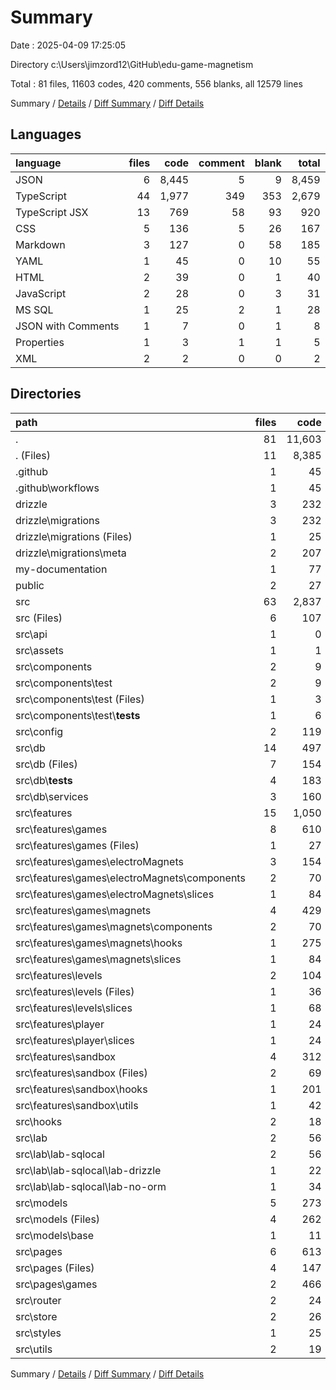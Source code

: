 # Summary

Date : 2025-04-09 17:25:05

Directory c:\\Users\\jimzord12\\GitHub\\edu-game-magnetism

Total : 81 files,  11603 codes, 420 comments, 556 blanks, all 12579 lines

Summary / [Details](details.md) / [Diff Summary](diff.md) / [Diff Details](diff-details.md)

## Languages
| language | files | code | comment | blank | total |
| :--- | ---: | ---: | ---: | ---: | ---: |
| JSON | 6 | 8,445 | 5 | 9 | 8,459 |
| TypeScript | 44 | 1,977 | 349 | 353 | 2,679 |
| TypeScript JSX | 13 | 769 | 58 | 93 | 920 |
| CSS | 5 | 136 | 5 | 26 | 167 |
| Markdown | 3 | 127 | 0 | 58 | 185 |
| YAML | 1 | 45 | 0 | 10 | 55 |
| HTML | 2 | 39 | 0 | 1 | 40 |
| JavaScript | 2 | 28 | 0 | 3 | 31 |
| MS SQL | 1 | 25 | 2 | 1 | 28 |
| JSON with Comments | 1 | 7 | 0 | 1 | 8 |
| Properties | 1 | 3 | 1 | 1 | 5 |
| XML | 2 | 2 | 0 | 0 | 2 |

## Directories
| path | files | code | comment | blank | total |
| :--- | ---: | ---: | ---: | ---: | ---: |
| . | 81 | 11,603 | 420 | 556 | 12,579 |
| . (Files) | 11 | 8,385 | 17 | 32 | 8,434 |
| .github | 1 | 45 | 0 | 10 | 55 |
| .github\\workflows | 1 | 45 | 0 | 10 | 55 |
| drizzle | 3 | 232 | 2 | 1 | 235 |
| drizzle\\migrations | 3 | 232 | 2 | 1 | 235 |
| drizzle\\migrations (Files) | 1 | 25 | 2 | 1 | 28 |
| drizzle\\migrations\\meta | 2 | 207 | 0 | 0 | 207 |
| my-documentation | 1 | 77 | 0 | 46 | 123 |
| public | 2 | 27 | 0 | 0 | 27 |
| src | 63 | 2,837 | 401 | 467 | 3,705 |
| src (Files) | 6 | 107 | 3 | 20 | 130 |
| src\\api | 1 | 0 | 0 | 1 | 1 |
| src\\assets | 1 | 1 | 0 | 0 | 1 |
| src\\components | 2 | 9 | 0 | 3 | 12 |
| src\\components\\test | 2 | 9 | 0 | 3 | 12 |
| src\\components\\test (Files) | 1 | 3 | 0 | 1 | 4 |
| src\\components\\test\\__tests__ | 1 | 6 | 0 | 2 | 8 |
| src\\config | 2 | 119 | 6 | 10 | 135 |
| src\\db | 14 | 497 | 134 | 100 | 731 |
| src\\db (Files) | 7 | 154 | 17 | 35 | 206 |
| src\\db\\__tests__ | 4 | 183 | 18 | 36 | 237 |
| src\\db\\services | 3 | 160 | 99 | 29 | 288 |
| src\\features | 15 | 1,050 | 154 | 182 | 1,386 |
| src\\features\\games | 8 | 610 | 92 | 91 | 793 |
| src\\features\\games (Files) | 1 | 27 | 2 | 7 | 36 |
| src\\features\\games\\electroMagnets | 3 | 154 | 14 | 18 | 186 |
| src\\features\\games\\electroMagnets\\components | 2 | 70 | 8 | 13 | 91 |
| src\\features\\games\\electroMagnets\\slices | 1 | 84 | 6 | 5 | 95 |
| src\\features\\games\\magnets | 4 | 429 | 76 | 66 | 571 |
| src\\features\\games\\magnets\\components | 2 | 70 | 8 | 13 | 91 |
| src\\features\\games\\magnets\\hooks | 1 | 275 | 62 | 48 | 385 |
| src\\features\\games\\magnets\\slices | 1 | 84 | 6 | 5 | 95 |
| src\\features\\levels | 2 | 104 | 9 | 15 | 128 |
| src\\features\\levels (Files) | 1 | 36 | 2 | 9 | 47 |
| src\\features\\levels\\slices | 1 | 68 | 7 | 6 | 81 |
| src\\features\\player | 1 | 24 | 2 | 5 | 31 |
| src\\features\\player\\slices | 1 | 24 | 2 | 5 | 31 |
| src\\features\\sandbox | 4 | 312 | 51 | 71 | 434 |
| src\\features\\sandbox (Files) | 2 | 69 | 2 | 12 | 83 |
| src\\features\\sandbox\\hooks | 1 | 201 | 24 | 45 | 270 |
| src\\features\\sandbox\\utils | 1 | 42 | 25 | 14 | 81 |
| src\\hooks | 2 | 18 | 1 | 7 | 26 |
| src\\lab | 2 | 56 | 13 | 12 | 81 |
| src\\lab\\lab-sqlocal | 2 | 56 | 13 | 12 | 81 |
| src\\lab\\lab-sqlocal\\lab-drizzle | 1 | 22 | 5 | 6 | 33 |
| src\\lab\\lab-sqlocal\\lab-no-orm | 1 | 34 | 8 | 6 | 48 |
| src\\models | 5 | 273 | 32 | 47 | 352 |
| src\\models (Files) | 4 | 262 | 32 | 42 | 336 |
| src\\models\\base | 1 | 11 | 0 | 5 | 16 |
| src\\pages | 6 | 613 | 43 | 64 | 720 |
| src\\pages (Files) | 4 | 147 | 6 | 17 | 170 |
| src\\pages\\games | 2 | 466 | 37 | 47 | 550 |
| src\\router | 2 | 24 | 1 | 3 | 28 |
| src\\store | 2 | 26 | 6 | 6 | 38 |
| src\\styles | 1 | 25 | 3 | 7 | 35 |
| src\\utils | 2 | 19 | 5 | 5 | 29 |

Summary / [Details](details.md) / [Diff Summary](diff.md) / [Diff Details](diff-details.md)